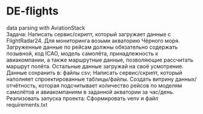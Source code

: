 # DE-flights
data parsing with AviationStack  
Задача:
 Написать сервис/скрипт, который загружает данные с FlightRadar24. Для
мониторинга возьми акваторию Чёрного моря. Загруженные данные по рейсам
должны обязательно содержать позывной, код ICAO, модель самолёта,
принадлежность к авиакомпании, а также маршрутные данные, позволяющие
рассчитать маршрут полёта. Остальные данные загружай на своё усмотрение.
Данные сохранить в:
 файлы csv;
 Написать сервис/скрипт, который наполняет спроектированные таблицы/файлы.
 Создать витрину данных/отчётность, которая подсчитывает количество рейсов по
моделям самолётов и авиакомпаниям в заданной акватории за час/день.
 Реализовать запуска проекта:
 Сформировать venv и файл requirements.txt
